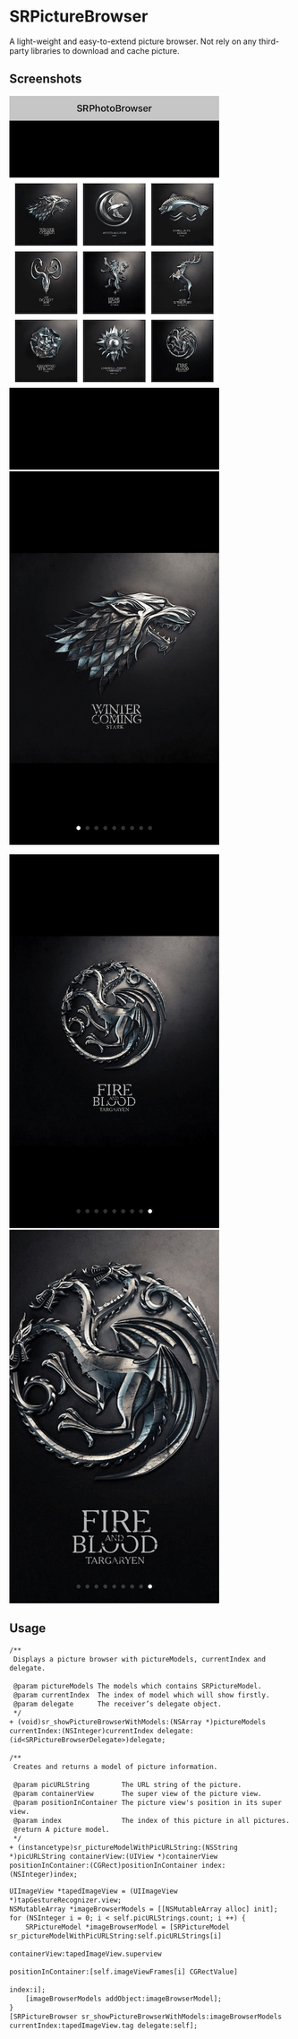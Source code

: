 # SRPictureBrowser

A light-weight and easy-to-extend picture browser. Not rely on any third-party libraries to download and cache picture.

## Screenshots

![image](./Screenshots/screenshots1.png) ![image](./Screenshots/screenshots2.png)

![image](./Screenshots/screenshots3.png) ![image](./Screenshots/screenshots4.png)

## Usage

````objc
/**
 Displays a picture browser with pictureModels, currentIndex and delegate.

 @param pictureModels The models which contains SRPictureModel.
 @param currentIndex  The index of model which will show firstly.
 @param delegate      The receiver’s delegate object.
 */
+ (void)sr_showPictureBrowserWithModels:(NSArray *)pictureModels currentIndex:(NSInteger)currentIndex delegate:(id<SRPictureBrowserDelegate>)delegate;

/**
 Creates and returns a model of picture information.

 @param picURLString        The URL string of the picture.
 @param containerView       The super view of the picture view.
 @param positionInContainer The picture view's position in its super view.
 @param index               The index of this picture in all pictures.
 @return A picture model.
 */
+ (instancetype)sr_pictureModelWithPicURLString:(NSString *)picURLString containerView:(UIView *)containerView positionInContainer:(CGRect)positionInContainer index:(NSInteger)index;
````

````objc
UIImageView *tapedImageView = (UIImageView *)tapGestureRecognizer.view;
NSMutableArray *imageBrowserModels = [[NSMutableArray alloc] init];
for (NSInteger i = 0; i < self.picURLStrings.count; i ++) {
    SRPictureModel *imageBrowserModel = [SRPictureModel sr_pictureModelWithPicURLString:self.picURLStrings[i]
                                                                          containerView:tapedImageView.superview
                                                                    positionInContainer:[self.imageViewFrames[i] CGRectValue]
                                                                                  index:i];
    [imageBrowserModels addObject:imageBrowserModel];
}
[SRPictureBrowser sr_showPictureBrowserWithModels:imageBrowserModels currentIndex:tapedImageView.tag delegate:self];
````